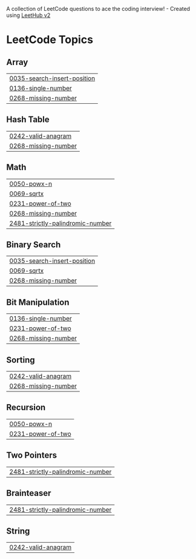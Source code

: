 A collection of LeetCode questions to ace the coding interview! - Created using [LeetHub v2](https://github.com/arunbhardwaj/LeetHub-2.0)
<!---LeetCode Topics Start-->
# LeetCode Topics
## Array
|  |
| ------- |
| [0035-search-insert-position](https://github.com/ajithvraj/LeetCode/tree/master/0035-search-insert-position) |
| [0136-single-number](https://github.com/ajithvraj/LeetCode/tree/master/0136-single-number) |
| [0268-missing-number](https://github.com/ajithvraj/LeetCode/tree/master/0268-missing-number) |
## Hash Table
|  |
| ------- |
| [0242-valid-anagram](https://github.com/ajithvraj/LeetCode/tree/master/0242-valid-anagram) |
| [0268-missing-number](https://github.com/ajithvraj/LeetCode/tree/master/0268-missing-number) |
## Math
|  |
| ------- |
| [0050-powx-n](https://github.com/ajithvraj/LeetCode/tree/master/0050-powx-n) |
| [0069-sqrtx](https://github.com/ajithvraj/LeetCode/tree/master/0069-sqrtx) |
| [0231-power-of-two](https://github.com/ajithvraj/LeetCode/tree/master/0231-power-of-two) |
| [0268-missing-number](https://github.com/ajithvraj/LeetCode/tree/master/0268-missing-number) |
| [2481-strictly-palindromic-number](https://github.com/ajithvraj/LeetCode/tree/master/2481-strictly-palindromic-number) |
## Binary Search
|  |
| ------- |
| [0035-search-insert-position](https://github.com/ajithvraj/LeetCode/tree/master/0035-search-insert-position) |
| [0069-sqrtx](https://github.com/ajithvraj/LeetCode/tree/master/0069-sqrtx) |
| [0268-missing-number](https://github.com/ajithvraj/LeetCode/tree/master/0268-missing-number) |
## Bit Manipulation
|  |
| ------- |
| [0136-single-number](https://github.com/ajithvraj/LeetCode/tree/master/0136-single-number) |
| [0231-power-of-two](https://github.com/ajithvraj/LeetCode/tree/master/0231-power-of-two) |
| [0268-missing-number](https://github.com/ajithvraj/LeetCode/tree/master/0268-missing-number) |
## Sorting
|  |
| ------- |
| [0242-valid-anagram](https://github.com/ajithvraj/LeetCode/tree/master/0242-valid-anagram) |
| [0268-missing-number](https://github.com/ajithvraj/LeetCode/tree/master/0268-missing-number) |
## Recursion
|  |
| ------- |
| [0050-powx-n](https://github.com/ajithvraj/LeetCode/tree/master/0050-powx-n) |
| [0231-power-of-two](https://github.com/ajithvraj/LeetCode/tree/master/0231-power-of-two) |
## Two Pointers
|  |
| ------- |
| [2481-strictly-palindromic-number](https://github.com/ajithvraj/LeetCode/tree/master/2481-strictly-palindromic-number) |
## Brainteaser
|  |
| ------- |
| [2481-strictly-palindromic-number](https://github.com/ajithvraj/LeetCode/tree/master/2481-strictly-palindromic-number) |
## String
|  |
| ------- |
| [0242-valid-anagram](https://github.com/ajithvraj/LeetCode/tree/master/0242-valid-anagram) |
<!---LeetCode Topics End-->